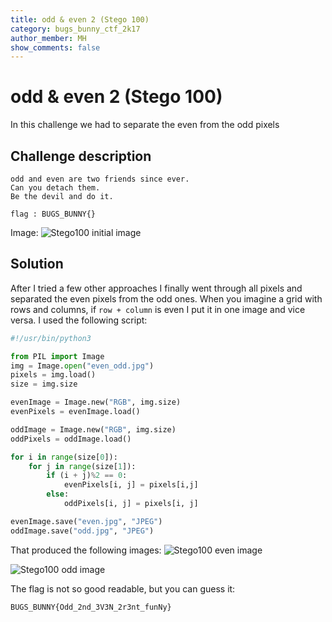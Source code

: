 ```yaml
---
title: odd & even 2 (Stego 100)
category: bugs_bunny_ctf_2k17
author_member: MH
show_comments: false
---
```


# odd & even 2 (Stego 100)
In this challenge we had to separate the even from the odd pixels
## Challenge description
```text
odd and even are two friends since ever.
Can you detach them.
Be the devil and do it.

flag : BUGS_BUNNY{}
```

Image:
![Stego100 initial image](http://sw1ss.team/images/Bugs_Bunny_CTF_2k17/even_odd.jpg)

## Solution
After I tried a few other approaches I finally went through all pixels and separated the even pixels from the odd ones. When you imagine a grid with rows and columns, if `row + column` is even I put it in one image and vice versa. I used the following script:
```python
#!/usr/bin/python3

from PIL import Image
img = Image.open("even_odd.jpg")
pixels = img.load()
size = img.size

evenImage = Image.new("RGB", img.size)
evenPixels = evenImage.load()

oddImage = Image.new("RGB", img.size)
oddPixels = oddImage.load()

for i in range(size[0]):
    for j in range(size[1]):
        if (i + j)%2 == 0:
            evenPixels[i, j] = pixels[i,j]
        else:
            oddPixels[i, j] = pixels[i, j]

evenImage.save("even.jpg", "JPEG")
oddImage.save("odd.jpg", "JPEG")
```

That produced the following images:
![Stego100 even image](http://sw1ss.team/images/Bugs_Bunny_CTF_2k17/even.jpg "Even")

![Stego100 odd image](http://sw1ss.team/images/Bugs_Bunny_CTF_2k17/odd.jpg "Odd")

The flag is not so good readable, but you can guess it:
```text
BUGS_BUNNY{Odd_2nd_3V3N_2r3nt_funNy}
```
